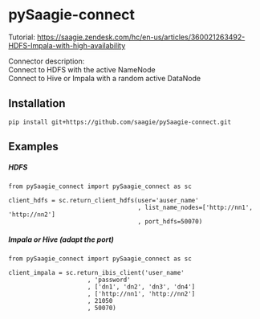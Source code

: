 # pySaagie-connect

Tutorial: https://saagie.zendesk.com/hc/en-us/articles/360021263492-HDFS-Impala-with-high-availability

Connector description:  
Connect to HDFS with the active NameNode  
Connect to Hive or Impala with a random active DataNode  

## Installation
``` 
pip install git+https://github.com/saagie/pySaagie-connect.git
``` 

## Examples
##### HDFS
``` 
from pySaagie_connect import pySaagie_connect as sc

client_hdfs = sc.return_client_hdfs(user='auser_name'
                                    , list_name_nodes=['http://nn1', 'http://nn2']
                                    , port_hdfs=50070)
``` 

##### Impala or Hive (adapt the port)
``` 
from pySaagie_connect import pySaagie_connect as sc

client_impala = sc.return_ibis_client('user_name'
                      , 'password'
                      , ['dn1', 'dn2', 'dn3', 'dn4']
                      , ['http://nn1', 'http://nn2']
                      , 21050
                      , 50070)
``` 